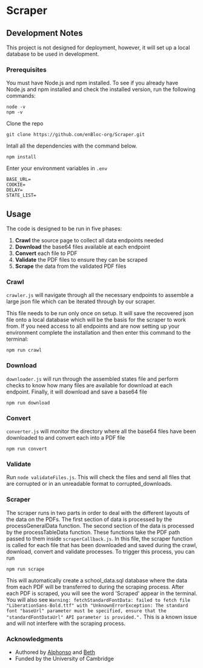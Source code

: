 # Scraper

## Development Notes

This project is not designed for deployment, however, it will set up a local database to be used in development. 

### Prerequisites

You must have Node.js and npm installed. To see if you already have Node.js and npm installed and check the installed version, run the following commands:

```terminal
node -v
npm -v
```

Clone the repo
``` terminal
git clone https://github.com/enBloc-org/Scraper.git
```

Intall all the dependencies with the command below.

```terminal
npm install
```

Enter your environment variables in `.env`
```terminal
BASE_URL=
COOKIE=
DELAY=
STATE_LIST=
```

## Usage

The code is designed to be run in five phases:
1. **Crawl** the source page to collect all data endpoints needed 
2. **Download** the base64 files available at each endpoint
3. **Convert** each file to PDF
4. **Validate** the PDF files to ensure they can be scraped 
5. **Scrape** the data from the validated PDF files


### Crawl
`crawler.js` will navigate through all the necessary endpoints to assemble a large json file which can be iterated through by our scraper.

This file needs to be run only once on setup. It will save the recovered json file onto a local database which will be the basis for the scraper to work from. If you need access to all endpoints and are now setting up your environment complete the installation and then enter this command to the terminal:

```terminal
npm run crawl
```

### Download
`downloader.js` will run through the assembled states file and perform checks to know how many files are available for download at each endpoint. Finally, it will download and save a base64 file

```terminal
npm run download
```

### Convert
`converter.js` will monitor the directory where all the base64 files have been downloaded to and convert each into a PDF file

```terminal
npm run convert
```

### Validate

Run ```node validateFiles.js```. This will check the files and send all files that are corrupted or in an unreadable format to corrupted_downloads.

### Scraper

The scraper runs in two parts in order to deal with the different layouts of the data on the PDFs. The first section of data is processed by the processGeneralData function. The second section of the data is processed by the processTableData function. These functions take the PDF path passed to them inside ```scraperCallback.js```. In this file, the scraper function is called for each file that has been downloaded and saved during the crawl, download, convert and validate processes. To trigger this process, you can run 

```terminal
npm run scrape
```

This will automatically create a school_data.sql database where the data from each PDF will be transferred to during the scraping process. After each PDF is scraped, you will see the word 'Scraped' appear in the terminal. You will also see ```Warning: fetchStandardFontData: failed to fetch file "LiberationSans-Bold.ttf" with "UnknownErrorException: The standard font "baseUrl" parameter must be specified, ensure that the "standardFontDataUrl" API parameter is provided.".``` This is a known issue and will not interfere with the scraping process.

### Acknowledgments
- Authored by [Alphonso](https://github.com/camelPhonso) and [Beth](https://github.com/eliazzo)
- Funded by the University of Cambridge
